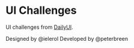 # UI Challenges

UI challenges from [DailyUI](http://www.dailyui.co/).

Designed by @ielerol
Developed by @peterbreen
